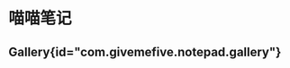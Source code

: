 # 喵喵笔记
<primary-label ref="hyperos_js_app"/>
<secondary-label ref="utils"/>

## Gallery{id="com.givemefive.notepad.gallery"}
